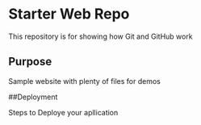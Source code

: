 # Starter Web Repo

This repository is for showing how Git and GitHub work

## Purpose

Sample website with plenty of files for demos

##Deployment

Steps to Deploye your apllication
